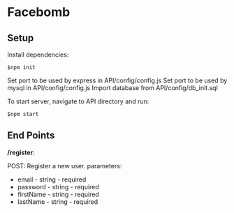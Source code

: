 # Facebomb

## Setup

Install dependencies:
```
$npm init
```

Set port to be used by express in API/config/config.js
Set port to be used by mysql in API/config/config.js
Import database from API/config/db_init.sql

To start server, navigate to API directory and run:

```
$npm start
```

## End Points

**/register**: 

POST: Register a new user.
parameters: 
* email - string - required
* password - string - required
* firstName - string - required
* lastName - string - required



